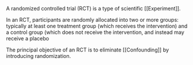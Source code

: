 A randomized controlled trial (RCT) is a type of scientific [[Experiment]]. 

In an RCT, participants are randomly allocated into two or more groups: typically at least one treatment group (which receives the intervention) and a control group (which does not receive the intervention, and instead may receive a placebo


The principal objective of an RCT is to eliminate [[Confounding]] by introducing randomization. 

